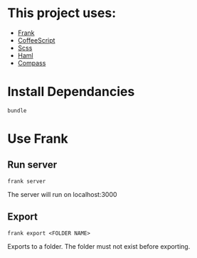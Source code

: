 This project uses:
==================

* [Frank](https://github.com/blahed/frank)
* [CoffeeScript](http://jashkenas.github.com/coffee-script/)
* [Scss](http://sass-lang.com/)
* [Haml](http://haml-lang.com/)
* [Compass](http://compass-style.org/)

Install Dependancies
==============================
    bundle
    
Use Frank
=========
Run server
----------
    frank server
The server will run on localhost:3000

Export
------
    frank export <FOLDER NAME>
Exports to a folder. The folder must not exist before exporting.